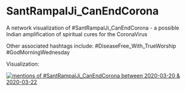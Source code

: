 # SantRampalJi_CanEndCorona
A network visualization of #SantRampalJi_CanEndCorona - a possible Indian amplification of spiritual cures for the CoronaVirus

Other associated hashtags include: 
#DiseaseFree_With_TrueWorship
#GodMorningWednesday

Visualization:

[![mentions of #SantRampalJi_CanEndCorona between 2020-03-20 & 2020-03-22](https://img.youtube.com/vi/vyLgCyUlHo8/0.jpg)](https://www.youtube.com/watch?v=vyLgCyUlHo8)
